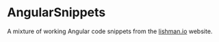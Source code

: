 # AngularSnippets

A mixture of working Angular code snippets from the [lishman.io](http://lishman.io) website.
